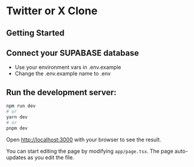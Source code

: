 # Twitter or X Clone

## Getting Started

## Connect your SUPABASE database

- Use your environment vars in .env.example  
- Change the .env.example name to .env

## Run the development server:

```bash
npm run dev
# or
yarn dev
# or
pnpm dev
```

Open [http://localhost:3000](http://localhost:3000) with your browser to see the result.

You can start editing the page by modifying `app/page.tsx`. The page auto-updates as you edit the file.